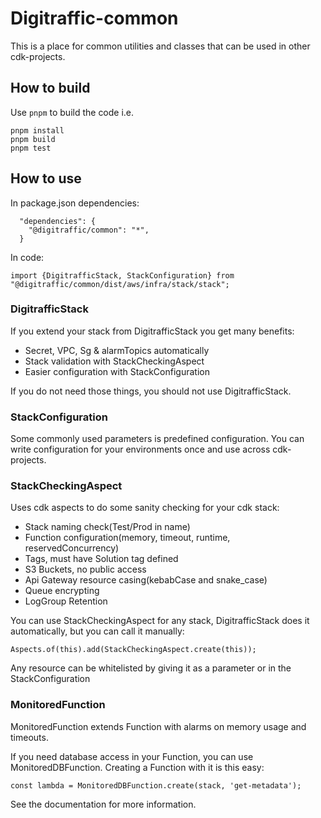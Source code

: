 # Digitraffic-common

This is a place for common utilities and classes that can be used in other cdk-projects.

## How to build

Use `pnpm` to build the code i.e.

    pnpm install
    pnpm build
    pnpm test

## How to use

In package.json dependencies:

```
  "dependencies": {
    "@digitraffic/common": "*",
  }
```

In code:

```
import {DigitrafficStack, StackConfiguration} from "@digitraffic/common/dist/aws/infra/stack/stack";
```

### DigitrafficStack

If you extend your stack from DigitrafficStack you get many benefits:

-   Secret, VPC, Sg & alarmTopics automatically
-   Stack validation with StackCheckingAspect
-   Easier configuration with StackConfiguration

If you do not need those things, you should not use DigitrafficStack.

### StackConfiguration

Some commonly used parameters is predefined configuration. You can write configuration for your
environments once and use across cdk-projects.

### StackCheckingAspect

Uses cdk aspects to do some sanity checking for your cdk stack:

-   Stack naming check(Test/Prod in name)
-   Function configuration(memory, timeout, runtime, reservedConcurrency)
-   Tags, must have Solution tag defined
-   S3 Buckets, no public access
-   Api Gateway resource casing(kebabCase and snake_case)
-   Queue encrypting
-   LogGroup Retention

You can use StackCheckingAspect for any stack, DigitrafficStack does it automatically, but you can call it manually:

```
Aspects.of(this).add(StackCheckingAspect.create(this));
```

Any resource can be whitelisted by giving it as a parameter or in the StackConfiguration

### MonitoredFunction

MonitoredFunction extends Function with alarms on memory usage and timeouts.

If you need database access in your Function, you can use MonitoredDBFunction. Creating a Function with it is this easy:

```
const lambda = MonitoredDBFunction.create(stack, 'get-metadata');
```

See the documentation for more information.
